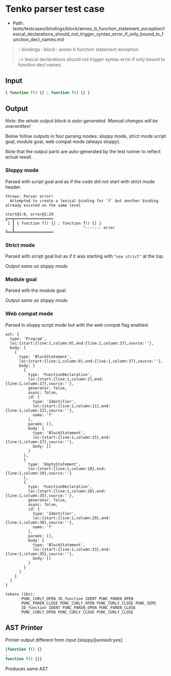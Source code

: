 # Tenko parser test case

- Path: tests/testcases/bindings/block/annex_b_function_statement_exception/lexical_declarations_should_not_trigger_syntax_error_if_only_bound_to_function_decl_names.md

> :: bindings : block : annex b function statement exception
>
> ::> lexical declarations should not trigger syntax error if only bound to function decl names

## Input

`````js
{ function f() {} ; function f() {} }
`````

## Output

_Note: the whole output block is auto-generated. Manual changes will be overwritten!_

Below follow outputs in four parsing modes: sloppy mode, strict mode script goal, module goal, web compat mode (always sloppy).

Note that the output parts are auto-generated by the test runner to reflect actual result.

### Sloppy mode

Parsed with script goal and as if the code did not start with strict mode header.

`````
throws: Parser error!
  Attempted to create a lexical binding for `f` but another binding already existed on the same level

start@1:0, error@1:29
╔══╦═════════════════
 1 ║ { function f() {} ; function f() {} }
   ║                              ^------- error
╚══╩═════════════════

`````

### Strict mode

Parsed with script goal but as if it was starting with `"use strict"` at the top.

_Output same as sloppy mode._

### Module goal

Parsed with the module goal.

_Output same as sloppy mode._

### Web compat mode

Parsed in sloppy script mode but with the web compat flag enabled.

`````
ast: {
  type: 'Program',
  loc:{start:{line:1,column:0},end:{line:1,column:37},source:''},
  body: [
    {
      type: 'BlockStatement',
      loc:{start:{line:1,column:0},end:{line:1,column:37},source:''},
      body: [
        {
          type: 'FunctionDeclaration',
          loc:{start:{line:1,column:2},end:{line:1,column:17},source:''},
          generator: false,
          async: false,
          id: {
            type: 'Identifier',
            loc:{start:{line:1,column:11},end:{line:1,column:12},source:''},
            name: 'f'
          },
          params: [],
          body: {
            type: 'BlockStatement',
            loc:{start:{line:1,column:15},end:{line:1,column:17},source:''},
            body: []
          }
        },
        {
          type: 'EmptyStatement',
          loc:{start:{line:1,column:18},end:{line:1,column:19},source:''}
        },
        {
          type: 'FunctionDeclaration',
          loc:{start:{line:1,column:20},end:{line:1,column:35},source:''},
          generator: false,
          async: false,
          id: {
            type: 'Identifier',
            loc:{start:{line:1,column:29},end:{line:1,column:30},source:''},
            name: 'f'
          },
          params: [],
          body: {
            type: 'BlockStatement',
            loc:{start:{line:1,column:33},end:{line:1,column:35},source:''},
            body: []
          }
        }
      ]
    }
  ]
}

tokens (16x):
       PUNC_CURLY_OPEN ID_function IDENT PUNC_PAREN_OPEN
       PUNC_PAREN_CLOSE PUNC_CURLY_OPEN PUNC_CURLY_CLOSE PUNC_SEMI
       ID_function IDENT PUNC_PAREN_OPEN PUNC_PAREN_CLOSE
       PUNC_CURLY_OPEN PUNC_CURLY_CLOSE PUNC_CURLY_CLOSE
`````


## AST Printer

Printer output different from input [sloppy][annexb:yes]:

````js
{function f() {}
;
function f() {}}
````

Produces same AST
